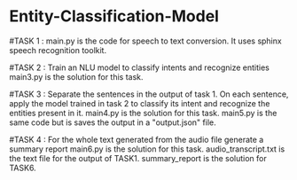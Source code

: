 # Entity-Classification-Model
#TASK 1   :   main.py is the code for speech to text conversion.
              It uses sphinx speech recognition toolkit. 



#TASK 2   :   Train an NLU model to classify intents and recognize entities  
              main3.py is the solution for this task.



#TASK 3   :   Separate the sentences in the output of task 1. On each sentence, apply the
              model trained in task 2 to classify its intent and recognize the entities present in it.
              main4.py is the solution for this task.
              main5.py is the same code but is saves the output in a "output.json" file.


#TASK 4   :   For the whole text generated from the audio file generate a summary report
              main6.py is the solution for this task.
              audio_transcript.txt is the text file for the output of TASK1.
              summary_report is the solution for TASK6.
